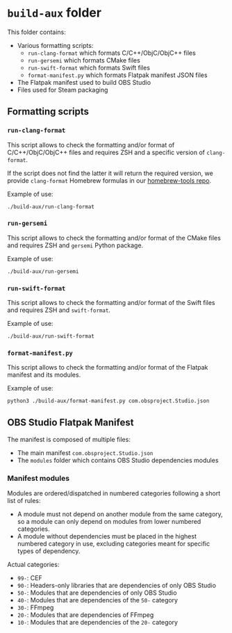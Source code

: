 # `build-aux` folder

This folder contains:
- Various formatting scripts:
  - `run-clang-format` which formats C/C++/ObjC/ObjC++ files
  - `run-gersemi` which formats CMake files
  - `run-swift-format` which formats Swift files
  - `format-manifest.py` which formats Flatpak manifest JSON files
- The Flatpak manifest used to build OBS Studio
- Files used for Steam packaging


## Formatting scripts

### `run-clang-format`

This script allows to check the formatting and/or format of C/C++/ObjC/ObjC++ files and requires ZSH and a specific version of `clang-format`.

If the script does not find the latter it will return the required version, we provide `clang-format` Homebrew formulas in our [homebrew-tools repo](https://github.com/obsproject/homebrew-tools/).

Example of use:
```sh
./build-aux/run-clang-format
```

### `run-gersemi`

This script allows to check the formatting and/or format of the CMake files and requires ZSH and `gersemi` Python package.

Example of use:
```sh
./build-aux/run-gersemi
```

### `run-swift-format`

This script allows to check the formatting and/or format of the Swift files and requires ZSH and `swift-format`.

Example of use:
```sh
./build-aux/run-swift-format
```

### `format-manifest.py`

This script allows to check the formatting and/or format of the Flatpak manifest and its modules.

Example of use:
```sh
python3 ./build-aux/format-manifest.py com.obsproject.Studio.json
```

## OBS Studio Flatpak Manifest

The manifest is composed of multiple files:
 - The main manifest `com.obsproject.Studio.json`
 - The `modules` folder which contains OBS Studio dependencies modules

### Manifest modules

Modules are ordered/dispatched in numbered categories following a short list of rules:
- A module must not depend on another module from the same category, so a module can only depend on modules from lower numbered categories.
- A module without dependencies must be placed in the highest numbered category in use, excluding categories meant for specific types of dependency.

Actual categories:
 - `99-`: CEF
 - `90-`: Headers-only libraries that are dependencies of only OBS Studio
 - `50-`: Modules that are dependencies of only OBS Studio
 - `40-`: Modules that are dependencies of the `50-` category
 - `30-`: FFmpeg
 - `20-`: Modules that are dependencies of FFmpeg
 - `10-`: Modules that are dependencies of the `20-` category

